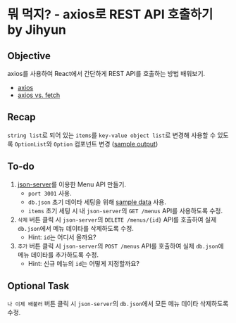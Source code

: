 # 뭐 먹지? - axios로 REST API 호출하기 by Jihyun

## Objective
axios를 사용하여 React에서 간단하게 REST API를 호출하는 방법 배워보기.
- [axios](https://github.com/axios/axios)
- [axios vs. fetch](https://blog.logrocket.com/axios-or-fetch-api/)

## Recap
`string list`로 되어 있는 `items`를 `key-value object list`로 변경해 사용할 수 있도록 `OptionList`와 `Option` 컴포넌트 변경 ([sample output](https://my-json-server.typicode.com/jihyun-um/mo-mokji-server/menus))

## To-do
1. [json-server](https://github.com/typicode/json-server)를 이용한 Menu API 만들기.
	- `port 3001` 사용.
	- `db.json` 초기 데이타 세팅을 위해 [sample data](https://my-json-server.typicode.com/jihyun-um/mo-mokji-server/db) 사용.
	- `items` 초기 세팅 시 내 `json-server`의 `GET /menus` API를 사용하도록 수정.
2. `삭제` 버튼 클릭 시 `json-server`의 `DELETE /menus/{id}` API를 호출하여 실제 `db.json`에서 메뉴 데이타를 삭제하도록 수정.
	- Hint: `id`는 어디서 올까요?
3. `추가` 버튼 클릭 시 `json-server`의 `POST /menus` API를 호출하여  실제 `db.json`에 메뉴 데이타를 추가하도록 수정.
	- Hint: 신규 메뉴의 `id`는 어떻게 지정할까요?

## Optional Task
`나 이제 배불러` 버튼 클릭 시 `json-server`의 `db.json`에서 모든 메뉴 데이타 삭제하도록 수정.
